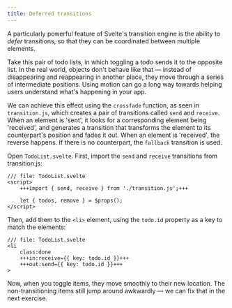 ```yaml
---
title: Deferred transitions
---
```


A particularly powerful feature of Svelte's transition engine is the ability to _defer_ transitions, so that they can be coordinated between multiple elements.

Take this pair of todo lists, in which toggling a todo sends it to the opposite list. In the real world, objects don't behave like that — instead of disappearing and reappearing in another place, they move through a series of intermediate positions. Using motion can go a long way towards helping users understand what's happening in your app.

We can achieve this effect using the `crossfade` function, as seen in `transition.js`, which creates a pair of transitions called `send` and `receive`. When an element is 'sent', it looks for a corresponding element being 'received', and generates a transition that transforms the element to its counterpart's position and fades it out. When an element is 'received', the reverse happens. If there is no counterpart, the `fallback` transition is used.

Open `TodoList.svelte`. First, import the `send` and `receive` transitions from transition.js:

```svelte
/// file: TodoList.svelte
<script>
	+++import { send, receive } from './transition.js';+++

	let { todos, remove } = $props();
</script>
```

Then, add them to the `<li>` element, using the `todo.id` property as a key to match the elements:

```svelte
/// file: TodoList.svelte
<li
	class:done
	+++in:receive={{ key: todo.id }}+++
	+++out:send={{ key: todo.id }}+++
>
```

Now, when you toggle items, they move smoothly to their new location. The non-transitioning items still jump around awkwardly — we can fix that in the next exercise.
